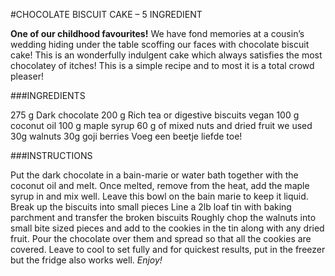 #CHOCOLATE BISCUIT CAKE – 5 INGREDIENT

**One of our childhood favourites!**
We have fond memories at a cousin’s wedding hiding under the table scoffing our faces with chocolate biscuit cake! 
This is an wonderfully indulgent cake which always satisfies the most chocolatey of itches! 
This is a simple recipe and to most it is a total crowd pleaser!

###INGREDIENTS
 

275 g Dark chocolate
200 g Rich tea or digestive biscuits vegan
100 g coconut oil
100 g maple syrup
60 g of mixed nuts and dried fruit we used 30g 
walnuts 30g goji berries
Voeg een beetje liefde toe!

###INSTRUCTIONS
 

Put the dark chocolate in a bain-marie or water bath together with the coconut oil and melt. Once melted, remove from the heat, add the maple syrup in and mix well. Leave this bowl on the bain marie to keep it liquid.
Break up the biscuits into small pieces
Line a 2lb loaf tin with baking parchment and transfer the broken biscuits
Roughly chop the walnuts into small bite sized pieces and add to the cookies in the tin along with any dried fruit. Pour the chocolate over them and spread so that all the cookies are covered.
Leave to cool to set fully and for quickest results, put in the freezer but the fridge also works well.
_Enjoy!_
